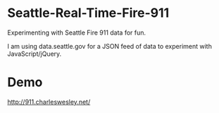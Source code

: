 Seattle-Real-Time-Fire-911
==========================

Experimenting with Seattle Fire 911 data for fun.

I am using data.seattle.gov for a JSON feed of data to experiment with JavaScript/jQuery.

Demo
====

http://911.charleswesley.net/
